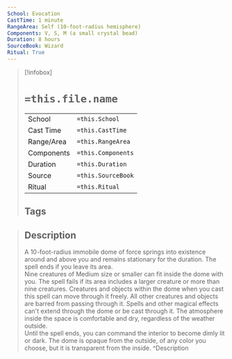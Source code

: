 ```yaml
---
School: Evocation
CastTime: 1 minute
RangeArea: Self (10-foot-radius hemisphere)
Components: V, S, M (a small crystal bead)
Duration: 8 hours
SourceBook: Wizard
Ritual: True
---
```

> [!infobox]
>
> # `=this.file.name`
> |            |                    |
> | ---------- | ------------------ |
> | School     | `=this.School`     |
> | Cast Time  | `=this.CastTime`   |
> | Range/Area | `=this.RangeArea`  |
> | Components | `=this.Components` |
> | Duration   | `=this.Duration`   |
> | Source     | `=this.SourceBook` |
> | Ritual     | `=this.Ritual`     |
>## Tags
>

> ## Description
> A 10-foot-radius immobile dome of force springs into existence around and above you and remains stationary for the duration. The spell ends if you leave its area.<br> Nine creatures of Medium size or smaller can fit inside the dome with you. The spell fails if its area includes a larger creature or more than nine creatures. Creatures and objects within the dome when you cast this spell can move through it freely. All other creatures and objects are barred from passing through it. Spells and other magical effects can't extend through the dome or be cast through it. The atmosphere inside the space is comfortable and dry, regardless of the weather outside.<br> Until the spell ends, you can command the interior to become dimly lit or dark. The dome is opaque from the outside, of any color you choose, but it is transparent from the inside. 
> ^Description